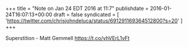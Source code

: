 +++
title = "Note on Jan 24 EDT 2016 at 11:7"
publishdate = 2016-01-24T16:07:13+00:00
draft = false
syndicated = [ 'https://twitter.com/chrisjohndeluca/status/691291169364512800?s=20' ]
+++

Superstition - Matt Gemmell https://t.co/yhVErL1vFt

